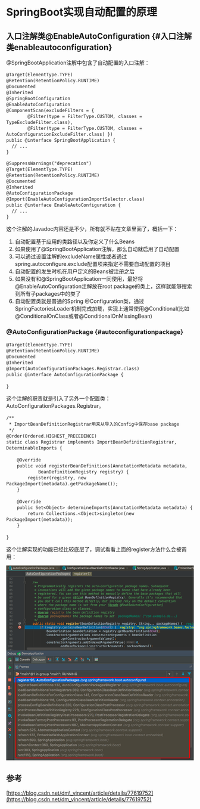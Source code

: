 # SpringBoot实现自动配置的原理

## 入口注解类@EnableAutoConfiguration {#入口注解类enableautoconfiguration}

@SpringBootApplication注解中包含了自动配置的入口注解：

```
@Target(ElementType.TYPE)
@Retention(RetentionPolicy.RUNTIME)
@Documented
@Inherited
@SpringBootConfiguration
@EnableAutoConfiguration
@ComponentScan(excludeFilters = {
        @Filter(type = FilterType.CUSTOM, classes = TypeExcludeFilter.class),
        @Filter(type = FilterType.CUSTOM, classes = AutoConfigurationExcludeFilter.class) })
public @interface SpringBootApplication {
  // ...
}
```

```
@SuppressWarnings("deprecation")
@Target(ElementType.TYPE)
@Retention(RetentionPolicy.RUNTIME)
@Documented
@Inherited
@AutoConfigurationPackage
@Import(EnableAutoConfigurationImportSelector.class)
public @interface EnableAutoConfiguration {
  // ...
}
```

这个注解的Javadoc内容还是不少，所有就不贴在文章里面了，概括一下：

1. 自动配置基于应用的类路径以及你定义了什么Beans
2. 如果使用了@SpringBootApplication注解，那么自动就启用了自动配置
3. 可以通过设置注解的excludeName属性或者通过spring.autoconfigure.exclude配置项来指定不需要自动配置的项目
4. 自动配置的发生时机在用户定义的Beans被注册之后
5. 如果没有和@SpringBootApplication一同使用，最好将@EnableAutoConfiguration注解放在root package的类上，这样就能够搜索到所有子packages中的类了
6. 自动配置类就是普通的Spring @Configuration类，通过SpringFactoriesLoader机制完成加载，实现上通常使用@Conditional\(比如@ConditionalOnClass或者@ConditionalOnMissingBean\)

### @AutoConfigurationPackage {#autoconfigurationpackage}

```
@Target(ElementType.TYPE)
@Retention(RetentionPolicy.RUNTIME)
@Documented
@Inherited
@Import(AutoConfigurationPackages.Registrar.class)
public @interface AutoConfigurationPackage {

}
```

这个注解的职责就是引入了另外一个配置类：AutoConfigurationPackages.Registrar。

```
/**
 * ImportBeanDefinitionRegistrar用来从导入的Config中保存base package
 */
@Order(Ordered.HIGHEST_PRECEDENCE)
static class Registrar implements ImportBeanDefinitionRegistrar, DeterminableImports {

    @Override
    public void registerBeanDefinitions(AnnotationMetadata metadata,
            BeanDefinitionRegistry registry) {
        register(registry, new PackageImport(metadata).getPackageName());
    }

    @Override
    public Set<Object> determineImports(AnnotationMetadata metadata) {
        return Collections.<Object>singleton(new PackageImport(metadata));
    }

}
```

这个注解实现的功能已经比较底层了，调试看看上面的register方法什么会被调用：

![](/assets/import-register-01.png)

## 参考

[https://blog.csdn.net/dm\_vincent/article/details/77619752](https://blog.csdn.net/dm_vincent/article/details/77619752)

